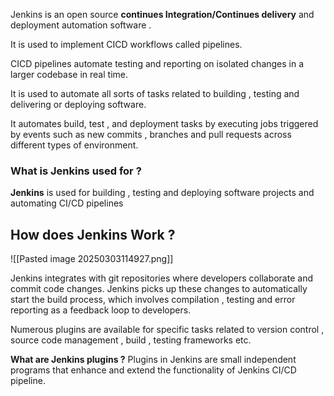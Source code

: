 Jenkins is an open source **continues Integration/Continues delivery** and deployment automation software . 

It is used to implement CICD workflows called pipelines. 

CICD pipelines automate testing and reporting on isolated changes in a larger codebase in real time.

It is used to automate all sorts of tasks related to building , testing and delivering or deploying software. 

It automates build, test , and deployment tasks by executing jobs triggered by events such as new commits  , branches and pull requests across different types of environment.

### What is Jenkins used for ?

**Jenkins**  is used for building , testing and deploying software projects and automating CI/CD pipelines

## How does Jenkins Work ?



![[Pasted image 20250303114927.png]]




Jenkins integrates with git repositories where developers collaborate and commit code changes. Jenkins picks up these changes to automatically start the build process, which involves compilation , testing and error reporting as a feedback loop to developers. 


Numerous plugins are available for specific tasks related to version control , source code management , build , testing frameworks etc. 


**What are Jenkins plugins ?**
Plugins in Jenkins are small independent programs that enhance and extend the functionality of Jenkins CI/CD pipeline. 

